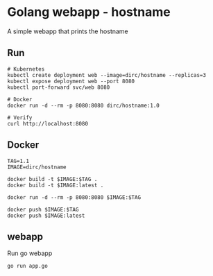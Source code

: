 
# Golang webapp - hostname

A simple webapp that prints the hostname

## Run

```shell
# Kubernetes
kubectl create deployment web --image=dirc/hostname --replicas=3
kubectl expose deployment web --port 8080
kubectl port-forward svc/web 8080

# Docker
docker run -d --rm -p 8080:8080 dirc/hostname:1.0

# Verify
curl http://localhost:8080

```

## Docker

```shell
TAG=1.1
IMAGE=dirc/hostname

docker build -t $IMAGE:$TAG .
docker build -t $IMAGE:latest .

docker run -d --rm -p 8080:8080 $IMAGE:$TAG

docker push $IMAGE:$TAG
docker push $IMAGE:latest

```

## webapp

Run go webapp

```shell
go run app.go

```